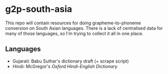 # g2p-south-asia

This repo will contain resources for doing grapheme-to-phoneme conversion on South Asian languages. There is a lack of centralised data for many of those languages, so I'm trying to collect it all in one place.

## Languages
- Gujarati: Babu Suthar's dictionary draft (+ scrape script)
- Hindi: McGregor's *Oxford Hindi-English Dictionary*